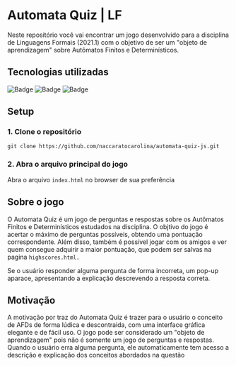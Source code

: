 # Automata Quiz | LF
Neste repositório você vai encontrar um jogo desenvolvido para a disciplina de Linguagens Formais (2021.1) com o objetivo de ser um "objeto de aprendizagem" sobre Autômatos Finitos e Determinísticos.

## Tecnologias utilizadas
![Badge](https://img.shields.io/badge/HTML5-E34F26?style=for-the-badge&logo=html5&logoColor=white)
![Badge](https://img.shields.io/badge/CSS3-1572B6?style=for-the-badge&logo=css3&logoColor=white)
![Badge](https://img.shields.io/badge/JavaScript-F7DF1E?style=for-the-badge&logo=javascript&logoColor=black)

## Setup
### 1. Clone o repositório
```
git clone https://github.com/naccaratocarolina/automata-quiz-js.git
```

### 2. Abra o arquivo principal do jogo
Abra o arquivo ```index.html``` no browser de sua preferência

## Sobre o jogo
O Automata Quiz é um jogo de perguntas e respostas sobre os Autômatos Finitos e Determinísticos estudados na disciplina. O objtivo do jogo é acertar o máximo de perguntas possíveis, obtendo uma pontuação correspondente. Além disso, também é possível jogar com os amigos e ver quem consegue adquirir a maior pontuação, que podem ser salvas na pagina ```highscores.html.``` 

Se o usuário responder alguma pergunta de forma incorreta, um pop-up aparace, apresentando a explicação descrevendo a resposta correta. 

## Motivação
A motivação por traz do Automata Quiz é trazer para o usuário o conceito de AFDs de forma lúdica e descontraida, com uma interface gráfica elegante e de fácil uso. O jogo pode ser considerado um "objeto de aprendizagem" pois não é somente um jogo de perguntas e respostas. Quando o usuário erra alguma pergunta, ele automaticamente tem acesso a descrição e explicação dos conceitos abordados na questão
